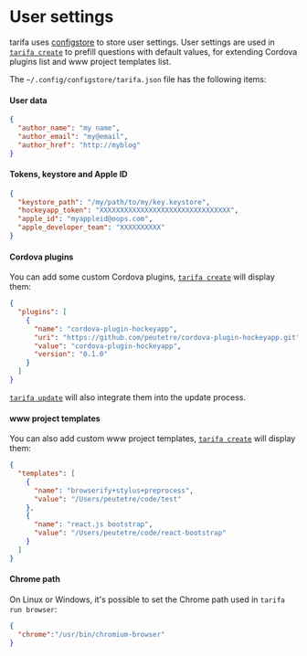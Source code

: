 # User settings

tarifa uses [configstore](https://www.npmjs.org/package/configstore) to store user settings.
User settings are used in [`tarifa create`](../usage/create.md) to prefill questions with default values,
for extending Cordova plugins list and www project templates list.

The `~/.config/configstore/tarifa.json` file has the following items:

#### User data

``` json
{
  "author_name": "my name",
  "author_email": "my@email",
  "author_href": "http://myblog"
}
```

#### Tokens, keystore and Apple ID

``` json
{
  "keystore_path": "/my/path/to/my/key.keystore",
  "hockeyapp_token": "XXXXXXXXXXXXXXXXXXXXXXXXXXXXXXXX",
  "apple_id": "myappleid@oops.com",
  "apple_developer_team": "XXXXXXXXXX"
}
```

#### Cordova plugins

You can add some custom Cordova plugins, [`tarifa create`](../usage/create.md) will display them:

``` json
{
  "plugins": [
    {
      "name": "cordova-plugin-hockeyapp",
      "uri": "https://github.com/peutetre/cordova-plugin-hockeyapp.git",
      "value": "cordova-plugin-hockeyapp",
      "version": "0.1.0"
    }
  ]
}
```

[`tarifa update`](../usage/update.md) will also integrate them into the update process.

#### www project templates

You can also add custom www project templates, [`tarifa create`](../usage/create.md) will display them:

``` json
{
  "templates": [
    {
      "name": "browserify+stylus+preprocess",
      "value": "/Users/peutetre/code/test"
    },
    {
      "name": "react.js bootstrap",
      "value": "/Users/peutetre/code/react-bootstrap"
    }
  ]
}
```

#### Chrome path

On Linux or Windows, it's possible to set the Chrome path used in `tarifa run browser`:

``` json
{
  "chrome":"/usr/bin/chromium-browser"
}
```

